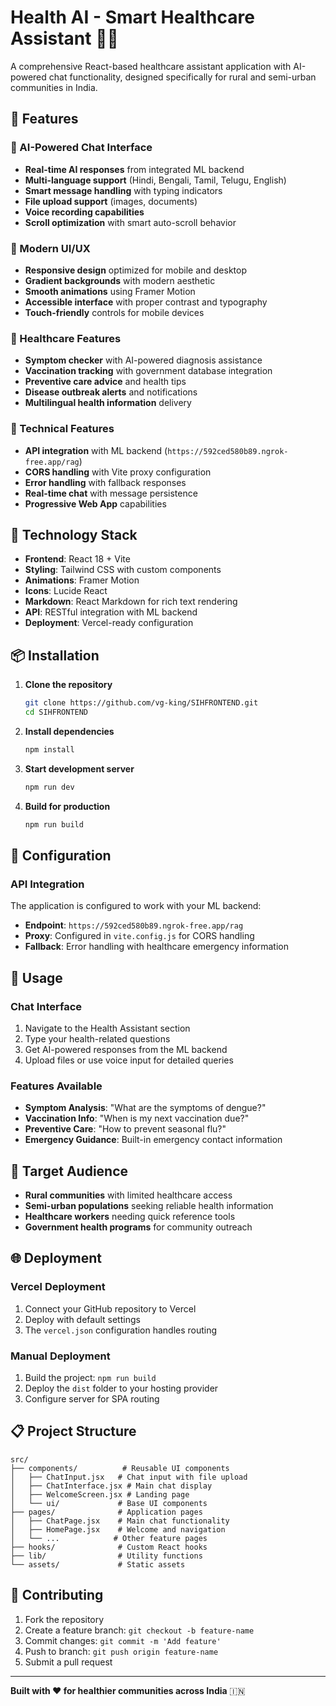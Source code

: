 # Health AI - Smart Healthcare Assistant 🏥🤖

A comprehensive React-based healthcare assistant application with AI-powered chat functionality, designed specifically for rural and semi-urban communities in India.

## 🌟 Features

### 🤖 AI-Powered Chat Interface
- **Real-time AI responses** from integrated ML backend
- **Multi-language support** (Hindi, Bengali, Tamil, Telugu, English)
- **Smart message handling** with typing indicators
- **File upload support** (images, documents)
- **Voice recording capabilities**
- **Scroll optimization** with smart auto-scroll behavior

### 🎨 Modern UI/UX
- **Responsive design** optimized for mobile and desktop
- **Gradient backgrounds** with modern aesthetic
- **Smooth animations** using Framer Motion
- **Accessible interface** with proper contrast and typography
- **Touch-friendly** controls for mobile devices

### 🏥 Healthcare Features
- **Symptom checker** with AI-powered diagnosis assistance
- **Vaccination tracking** with government database integration
- **Preventive care advice** and health tips
- **Disease outbreak alerts** and notifications
- **Multilingual health information** delivery

### 🔧 Technical Features
- **API integration** with ML backend (`https://592ced580b89.ngrok-free.app/rag`)
- **CORS handling** with Vite proxy configuration
- **Error handling** with fallback responses
- **Real-time chat** with message persistence
- **Progressive Web App** capabilities

## 🚀 Technology Stack

- **Frontend**: React 18 + Vite
- **Styling**: Tailwind CSS with custom components
- **Animations**: Framer Motion
- **Icons**: Lucide React
- **Markdown**: React Markdown for rich text rendering
- **API**: RESTful integration with ML backend
- **Deployment**: Vercel-ready configuration

## 📦 Installation

1. **Clone the repository**
   ```bash
   git clone https://github.com/vg-king/SIHFRONTEND.git
   cd SIHFRONTEND
   ```

2. **Install dependencies**
   ```bash
   npm install
   ```

3. **Start development server**
   ```bash
   npm run dev
   ```

4. **Build for production**
   ```bash
   npm run build
   ```

## 🔧 Configuration

### API Integration
The application is configured to work with your ML backend:
- **Endpoint**: `https://592ced580b89.ngrok-free.app/rag`
- **Proxy**: Configured in `vite.config.js` for CORS handling
- **Fallback**: Error handling with healthcare emergency information

## 📱 Usage

### Chat Interface
1. Navigate to the Health Assistant section
2. Type your health-related questions
3. Get AI-powered responses from the ML backend
4. Upload files or use voice input for detailed queries

### Features Available
- **Symptom Analysis**: "What are the symptoms of dengue?"
- **Vaccination Info**: "When is my next vaccination due?"
- **Preventive Care**: "How to prevent seasonal flu?"
- **Emergency Guidance**: Built-in emergency contact information

## 🎯 Target Audience

- **Rural communities** with limited healthcare access
- **Semi-urban populations** seeking reliable health information
- **Healthcare workers** needing quick reference tools
- **Government health programs** for community outreach

## 🌐 Deployment

### Vercel Deployment
1. Connect your GitHub repository to Vercel
2. Deploy with default settings
3. The `vercel.json` configuration handles routing

### Manual Deployment
1. Build the project: `npm run build`
2. Deploy the `dist` folder to your hosting provider
3. Configure server for SPA routing

## 📋 Project Structure

```
src/
├── components/          # Reusable UI components
│   ├── ChatInput.jsx   # Chat input with file upload
│   ├── ChatInterface.jsx # Main chat display
│   ├── WelcomeScreen.jsx # Landing page
│   └── ui/             # Base UI components
├── pages/              # Application pages
│   ├── ChatPage.jsx    # Main chat functionality
│   ├── HomePage.jsx    # Welcome and navigation
│   └── ...            # Other feature pages
├── hooks/              # Custom React hooks
├── lib/                # Utility functions
└── assets/             # Static assets
```

## 🤝 Contributing

1. Fork the repository
2. Create a feature branch: `git checkout -b feature-name`
3. Commit changes: `git commit -m 'Add feature'`
4. Push to branch: `git push origin feature-name`
5. Submit a pull request

---

**Built with ❤️ for healthier communities across India** 🇮🇳
